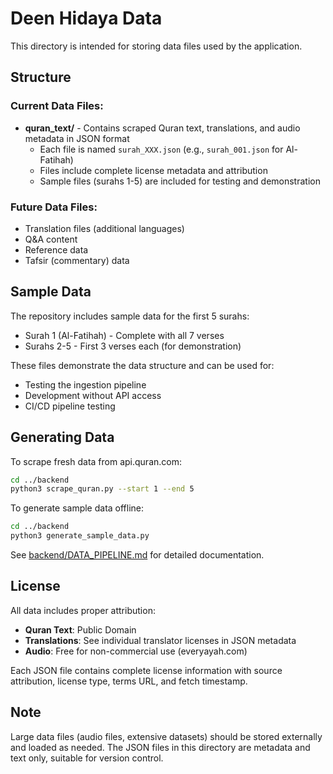# Deen Hidaya Data

This directory is intended for storing data files used by the application.

## Structure

### Current Data Files:

- **quran_text/** - Contains scraped Quran text, translations, and audio metadata in JSON format
  - Each file is named `surah_XXX.json` (e.g., `surah_001.json` for Al-Fatihah)
  - Files include complete license metadata and attribution
  - Sample files (surahs 1-5) are included for testing and demonstration

### Future Data Files:

- Translation files (additional languages)
- Q&A content
- Reference data
- Tafsir (commentary) data

## Sample Data

The repository includes sample data for the first 5 surahs:
- Surah 1 (Al-Fatihah) - Complete with all 7 verses
- Surahs 2-5 - First 3 verses each (for demonstration)

These files demonstrate the data structure and can be used for:
- Testing the ingestion pipeline
- Development without API access
- CI/CD pipeline testing

## Generating Data

To scrape fresh data from api.quran.com:

```bash
cd ../backend
python3 scrape_quran.py --start 1 --end 5
```

To generate sample data offline:

```bash
cd ../backend
python3 generate_sample_data.py
```

See [backend/DATA_PIPELINE.md](../backend/DATA_PIPELINE.md) for detailed documentation.

## License

All data includes proper attribution:
- **Quran Text**: Public Domain
- **Translations**: See individual translator licenses in JSON metadata
- **Audio**: Free for non-commercial use (everyayah.com)

Each JSON file contains complete license information with source attribution, license type, terms URL, and fetch timestamp.

## Note

Large data files (audio files, extensive datasets) should be stored externally and loaded as needed. The JSON files in this directory are metadata and text only, suitable for version control.
